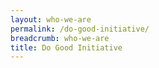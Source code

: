 ```yaml
---
layout: who-we-are
permalink: /do-good-initiative/
breadcrumb: who-we-are
title: Do Good Initiative
---
```

